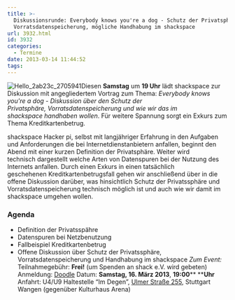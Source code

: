 ```yaml
---
title: >-
  Diskussionsrunde: Everybody knows you're a dog - Schutz der Privatsphäre,
  Vorratsdatenspeicherung, mögliche Handhabung im shackspace
url: 3932.html
id: 3932
categories:
  - Termine
date: 2013-03-14 11:44:52
tags:
---
```


![Hello_2ab23c_2705941](https://blog.shackspace.de/wp-content/uploads/2013/03/Hello_2ab23c_2705941-150x150.jpg)Diesen **Samstag** um **19 Uhr** lädt shackspace zur Diskussion mit angegliedertem Vortrag zum Thema: _Everybody knows you're a dog - Diskussion über den Schutz der Privatsphäre, Vorratsdatenspeicherung und wie wir das im shackspace handhaben wollen_.
Für weitere Spannung sorgt ein Exkurs zum Thema Kreditkartenbetrug.

shackspace Hacker pi, selbst mit langjähriger Erfahrung in den Aufgaben und Anforderungen die bei Internetdienstanbietern anfallen, beginnt den Abend mit einer kurzen Definition der Privatsphäre.
Weiter wird technisch dargestellt welche Arten von Datenspuren bei der Nutzung des Internets anfallen.
Durch einen Exkurs in einen tatsächlich geschehenen Kreditkartenbetrugsfall gehen wir anschließend über in die offene Diskussion darüber, was hinsichtlich Schutz der Privatssphäre und Vorratsdatenspeicherung technisch möglich ist und auch wie wir damit im shackspace umgehen wollen.

### Agenda

*   <span style="line-height: 13px;" data-mce-mark="1">Definition der Privatsspähre</span>
*   Datenspuren bei Netzbenutzung
*   Fallbeispiel Kreditkartenbetrug
*   Offene Diskussion über Schutz der Privatssphäre, Vorratsdatenspeicherung und Handhabung im shackspace
_Zum Event:_
Teilnahmegebühr: **Frei!** (um Spenden an shack e.V. wird gebeten)
Anmeldung: [Doodle](http://doodle.com/m3km2h6rxwfzpvwg)
Datum: **Samstag, 16\. März 2013**, **19:00**** ****Uhr**
Anfahrt: U4/U9 Haltestelle “Im Degen”, [Ulmer Straße 255](https://blog.shackspace.de/?page_id=713), Stuttgart Wangen (gegenüber Kulturhaus Arena)